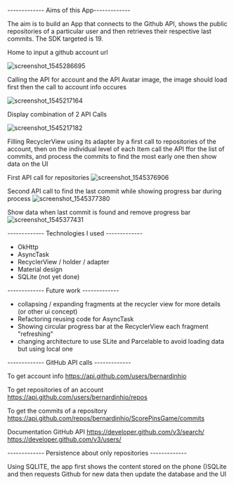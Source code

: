 ------------- Aims of this App-------------

The aim is to build an App that connects to the Github API, shows the public repositories of a particular user and then retrieves their respective last commits. The SDK targeted is 19.

Home to input a github account url

![screenshot_1545286695](https://user-images.githubusercontent.com/20923486/50267425-813cec80-0427-11e9-8591-b910c9da6737.png)

Calling the API for account and the API Avatar image, the image should load first then the call to account info occures

![screenshot_1545217164](https://user-images.githubusercontent.com/20923486/50216346-d1637280-0385-11e9-9788-79f16bb77258.png)

Display combination of 2 API Calls

![screenshot_1545217182](https://user-images.githubusercontent.com/20923486/50216384-e8a26000-0385-11e9-9191-6526b25f443e.png)


Filling RecyclerView using its adapter by a first call to repositories of the account, then on the individual level of each Item call the API ffor the list of commits, and process the commits to find the most early one then show data on the UI

First API call for repositories
![screenshot_1545376906](https://user-images.githubusercontent.com/20923486/50329962-9eda8680-04f9-11e9-9c5f-6478533e577f.png)

Second API call to find the last commit while showing progress bar during process
![screenshot_1545377380](https://user-images.githubusercontent.com/20923486/50330231-b9f9c600-04fa-11e9-9139-431b07111d43.png)

Show data when last commit is found and remove progress bar
![screenshot_1545377431](https://user-images.githubusercontent.com/20923486/50330244-c41bc480-04fa-11e9-9b40-46ba896c9121.png) 

------------- Technologies I used -------------

- OkHttp
- AsyncTask
- RecyclerView / holder / adapter
- Material design
- SQLite (not yet done)


------------- Future work -------------

- collapsing / expanding fragments at the recycler view for more details (or other ui concept)
- Refactoring reusing code for AsyncTask
- Showing circular progress bar at the RecyclerView each fragment "refreshing"
- changing architecture to use SLite and Parcelable to avoid loading data but using local one 


------------- GitHub API calls -------------

To get account info
https://api.github.com/users/bernardinhio

To get repositories of an account
https://api.github.com/users/bernardinhio/repos 

To get the commits of a repository
https://api.github.com/repos/bernardinhio/ScorePinsGame/commits 

Documentation GitHub API
https://developer.github.com/v3/search/
https://developer.github.com/v3/users/ 


------------- Persistence about only repositories -------------

Using SQLITE, the app first shows the content stored on the phone ()SQLite and then requests Github for new data then update the database and the UI
